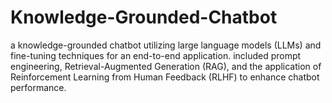 # Knowledge-Grounded-Chatbot
a knowledge-grounded chatbot utilizing large language models (LLMs) and fine-tuning techniques for an end-to-end application.  included prompt engineering, Retrieval-Augmented Generation (RAG), and the application of Reinforcement Learning from Human Feedback (RLHF) to enhance chatbot performance. 

